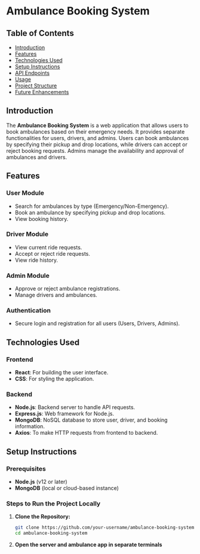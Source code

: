# Ambulance Booking System

## Table of Contents
- [Introduction](#introduction)
- [Features](#features)
- [Technologies Used](#technologies-used)
- [Setup Instructions](#setup-instructions)
- [API Endpoints](#api-endpoints)
- [Usage](#usage)
- [Project Structure](#project-structure)
- [Future Enhancements](#future-enhancements)

## Introduction

The **Ambulance Booking System** is a web application that allows users to book ambulances based on their emergency needs. It provides separate functionalities for users, drivers, and admins. Users can book ambulances by specifying their pickup and drop locations, while drivers can accept or reject booking requests. Admins manage the availability and approval of ambulances and drivers.

## Features

### User Module
- Search for ambulances by type (Emergency/Non-Emergency).
- Book an ambulance by specifying pickup and drop locations.
- View booking history.

### Driver Module
- View current ride requests.
- Accept or reject ride requests.
- View ride history.

### Admin Module
- Approve or reject ambulance registrations.
- Manage drivers and ambulances.

### Authentication
- Secure login and registration for all users (Users, Drivers, Admins).

## Technologies Used

### Frontend
- **React**: For building the user interface.
- **CSS**: For styling the application.

### Backend
- **Node.js**: Backend server to handle API requests.
- **Express.js**: Web framework for Node.js.
- **MongoDB**: NoSQL database to store user, driver, and booking information.
- **Axios**: To make HTTP requests from frontend to backend.

## Setup Instructions

### Prerequisites
- **Node.js** (v12 or later)
- **MongoDB** (local or cloud-based instance)

### Steps to Run the Project Locally

1. **Clone the Repository:**
   ```bash
   git clone https://github.com/your-username/ambulance-booking-system.git
   cd ambulance-booking-system
2. **Open the server and ambulance app in separate terminals**
